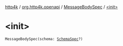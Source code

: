 [http4k](../../index.md) / [org.http4k.openapi](../index.md) / [MessageBodySpec](index.md) / [&lt;init&gt;](./-init-.md)

# &lt;init&gt;

`MessageBodySpec(schema: `[`SchemaSpec`](../-schema-spec/index.md)`?)`